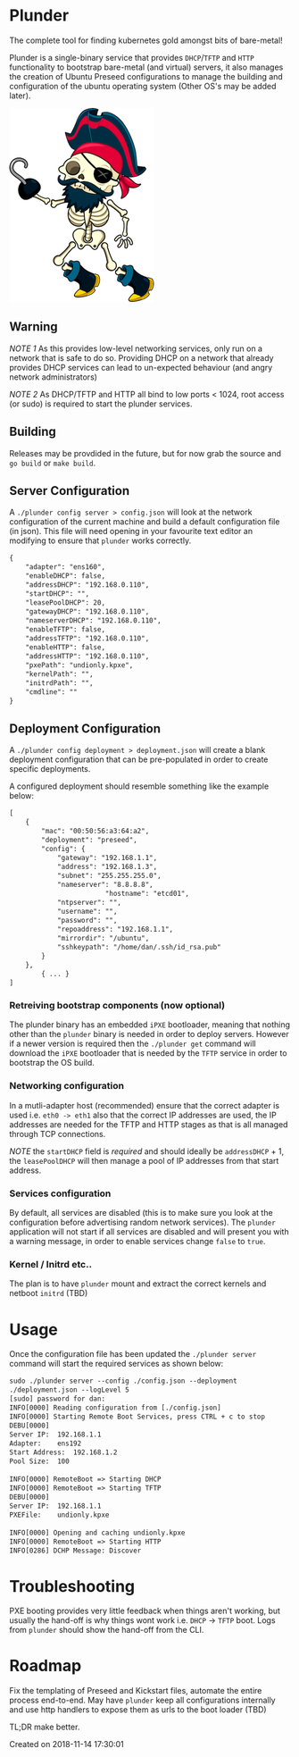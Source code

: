 
# Plunder

The complete tool for finding kubernetes gold amongst bits of bare-metal!

Plunder is a single-binary service that provides `DHCP`/`TFTP` and `HTTP` functionality to bootstrap bare-metal (and virtual) servers, it also manages the creation of Ubuntu Preseed configurations to manage the building and configuration of the ubuntu operating system (Other OS's may be added later). 

![Plunder Captain](./image/plunder_captain.png)

## Warning

*NOTE 1* As this provides low-level networking services, only run on a network that is safe to do so. Providing DHCP on a network that already provides DHCP services can lead to un-expected behaviour (and angry network administrators)

*NOTE 2* As DHCP/TFTP and HTTP all bind to low ports < 1024, root access (or sudo) is required to start the plunder services.

## Building

Releases may be provdided in the future, but for now grab the source and `go build` or `make build`.

## Server Configuration

A `./plunder config server > config.json` will look at the network configuration of the current machine and build a default configuration file (in json). This file will need opening in your favourite text editor an modifying to ensure that `plunder` works correctly. 

```
{
	"adapter": "ens160",
	"enableDHCP": false,
	"addressDHCP": "192.168.0.110",
	"startDHCP": "",
	"leasePoolDHCP": 20,
	"gatewayDHCP": "192.168.0.110",
	"nameserverDHCP": "192.168.0.110",
	"enableTFTP": false,
	"addressTFTP": "192.168.0.110",
	"enableHTTP": false,
	"addressHTTP": "192.168.0.110",
	"pxePath": "undionly.kpxe",
	"kernelPath": "",
	"initrdPath": "",
	"cmdline": ""
}
```

## Deployment Configuration

A `./plunder config deployment > deployment.json` will create a blank deployment configuration that can be pre-populated in order to create specific deployments.

A configured deployment should resemble something like the example below:

```
[
	{
		"mac": "00:50:56:a3:64:a2",
		"deployment": "preseed",
		"config": {
			"gateway": "192.168.1.1",
			"address": "192.168.1.3",
			"subnet": "255.255.255.0",
			"nameserver": "8.8.8.8",
                        "hostname": "etcd01",
			"ntpserver": "",
			"username": "",
			"password": "",
			"repoaddress": "192.168.1.1",
			"mirrordir": "/ubuntu",
			"sshkeypath": "/home/dan/.ssh/id_rsa.pub"
		}
	},
        { ... }
]	
```

### Retreiving bootstrap components (now optional)

The plunder binary has an embedded `iPXE` bootloader, meaning that nothing other than the `plunder` binary is needed in order to deploy servers. However if a newer version is required then the `./plunder get` command will download the `iPXE` bootloader that is needed by the `TFTP` service in order to bootstrap the OS build. 

### Networking configuration
In a mutli-adapter host (recommended) ensure that the correct adapter is used i.e. `eth0 -> eth1` also that the correct IP addresses are used, the IP addresses are needed for the TFTP and HTTP stages as that is all managed through TCP connections. 

*NOTE* the `startDHCP` field is _required_ and should ideally be `addressDHCP` + 1, the `leasePoolDHCP` will then manage a pool of IP addresses from that start address.

### Services configuration
By default, all services are disabled (this is to make sure you look at the configuration before advertising random network services). The `plunder` application will not start if all services are disabled and will present you with a warning message, in order to enable services change `false` to `true`.

### Kernel / Initrd etc.. 

The plan is to have `plunder` mount and extract the correct kernels and netboot `initrd` (TBD)

# Usage

Once the configuration file has been updated the `./plunder server` command will start the required services as shown below:

```
sudo ./plunder server --config ./config.json --deployment ./deployment.json --logLevel 5
[sudo] password for dan: 
INFO[0000] Reading configuration from [./config.json]   
INFO[0000] Starting Remote Boot Services, press CTRL + c to stop 
DEBU[0000] 
Server IP:	192.168.1.1
Adapter:	ens192
Start Address:	192.168.1.2
Pool Size:	100
 
INFO[0000] RemoteBoot => Starting DHCP                  
INFO[0000] RemoteBoot => Starting TFTP                  
DEBU[0000] 
Server IP:	192.168.1.1
PXEFile:	undionly.kpxe
 
INFO[0000] Opening and caching undionly.kpxe            
INFO[0000] RemoteBoot => Starting HTTP                  
INFO[0286] DCHP Message: Discover   
```

# Troubleshooting

PXE booting provides very little feedback when things aren't working, but usually the hand-off is why things wont work i.e. `DHCP` -> `TFTP` boot. Logs from `plunder` should show the hand-off from the CLI.

# Roadmap

Fix the templating of Preseed and Kickstart files, automate the entire process end-to-end. May have `plunder` keep all configurations internally and use http handlers to expose them as urls to the boot loader (TBD)

TL;DR make better.

Created on 2018-11-14 17:30:01
